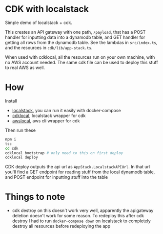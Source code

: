 # CDK with localstack

Simple demo of localstack + cdk.

This creates an API gateway with one path, `/payload`, that has a POST handler for inputting data into a dynamodb table, and GET handler for getting all rows from the dynamodb table.
See the lambdas in `src/index.ts`, and the resources in `cdk/lib/app-stack.ts`.

When used with cdklocal, all the resources run on your own machine, with no AWS account needed. The same cdk file can be used to deploy this stuff to real AWS as well.

# How

Install

- [localstack](https://github.com/localstack/localstack), you can run it easily with docker-compose
- [cdklocal](https://github.com/localstack/aws-cdk-local), localstack wrapper for cdk
- [awslocal](https://github.com/localstack/awscli-local), aws cli wrapper for cdk

Then run these

```sh
npm i
tsc
cd cdk
cdklocal bootstrap # only need to this on first deploy
cdklocal deploy
```

CDK deploy outputs the api url as `AppStack.LocalstackAPIUrl`.
In that url you'll find a GET endpoint for reading stuff from the local dynamodb table, and POST endpoint for inputting stuff into the table

# Things to note

- cdk destroy on this doesn't work very well, apparently the apigateway deletion doesn't work for some reason. To redeploy this after cdk destroy I had to run `docker-compose down` on localstack to completely destroy all resources before redeploying the app
